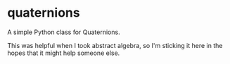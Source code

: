 # quaternions
A simple Python class for Quaternions.

This was helpful when I took abstract algebra, so I'm sticking it here in the hopes that it might help someone else.
